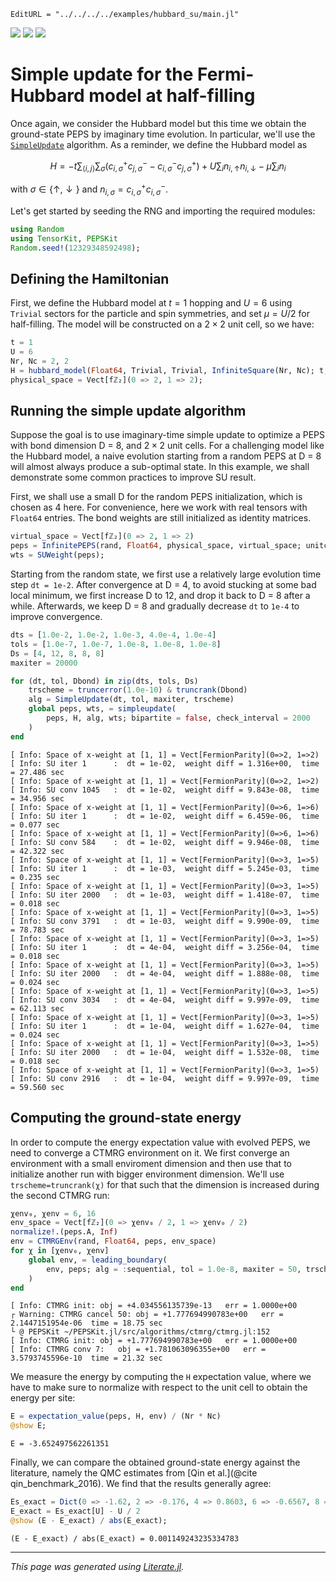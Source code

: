 ```@meta
EditURL = "../../../../examples/hubbard_su/main.jl"
```

[![](https://mybinder.org/badge_logo.svg)](https://mybinder.org/v2/gh/QuantumKitHub/PEPSKit.jl/gh-pages?filepath=dev/examples/hubbard_su/main.ipynb)
[![](https://img.shields.io/badge/show-nbviewer-579ACA.svg)](https://nbviewer.jupyter.org/github/QuantumKitHub/PEPSKit.jl/blob/gh-pages/dev/examples/hubbard_su/main.ipynb)
[![](https://img.shields.io/badge/download-project-orange)](https://minhaskamal.github.io/DownGit/#/home?url=https://github.com/QuantumKitHub/PEPSKit.jl/examples/tree/gh-pages/dev/examples/hubbard_su)


# Simple update for the Fermi-Hubbard model at half-filling

Once again, we consider the Hubbard model but this time we obtain the ground-state PEPS by
imaginary time evolution. In particular, we'll use the [`SimpleUpdate`](@ref) algorithm.
As a reminder, we define the Hubbard model as

```math
H = -t \sum_{\langle i,j \rangle} \sum_{\sigma} \left( c_{i,\sigma}^+ c_{j,\sigma}^- -
c_{i,\sigma}^- c_{j,\sigma}^+ \right) + U \sum_i n_{i,\uparrow}n_{i,\downarrow} - \mu \sum_i n_i
```

with $\sigma \in \{\uparrow,\downarrow\}$ and $n_{i,\sigma} = c_{i,\sigma}^+ c_{i,\sigma}^-$.

Let's get started by seeding the RNG and importing the required modules:

````julia
using Random
using TensorKit, PEPSKit
Random.seed!(12329348592498);
````

## Defining the Hamiltonian

First, we define the Hubbard model at $t=1$ hopping and $U=6$ using `Trivial` sectors for
the particle and spin symmetries, and set $\mu = U/2$ for half-filling. The model will be
constructed on a $2 \times 2$ unit cell, so we have:

````julia
t = 1
U = 6
Nr, Nc = 2, 2
H = hubbard_model(Float64, Trivial, Trivial, InfiniteSquare(Nr, Nc); t, U, mu = U / 2);
physical_space = Vect[fℤ₂](0 => 2, 1 => 2);
````

## Running the simple update algorithm

Suppose the goal is to use imaginary-time simple update to optimize a PEPS
with bond dimension D = 8, and $2 \times 2$ unit cells.
For a challenging model like the Hubbard model, a naive evolution starting from a
random PEPS at D = 8 will almost always produce a sub-optimal state.
In this example, we shall demonstrate some common practices to improve SU result.

First, we shall use a small D for the random PEPS initialization, which is chosen as 4 here.
For convenience, here we work with real tensors with `Float64` entries.
The bond weights are still initialized as identity matrices.

````julia
virtual_space = Vect[fℤ₂](0 => 2, 1 => 2)
peps = InfinitePEPS(rand, Float64, physical_space, virtual_space; unitcell = (Nr, Nc));
wts = SUWeight(peps);
````

Starting from the random state, we first use a relatively large evolution time step
`dt = 1e-2`. After convergence at D = 4, to avoid stucking at some bad local minimum,
we first increase D to 12, and drop it back to D = 8 after a while.
Afterwards, we keep D = 8 and gradually decrease `dt` to `1e-4` to improve convergence.

````julia
dts = [1.0e-2, 1.0e-2, 1.0e-3, 4.0e-4, 1.0e-4]
tols = [1.0e-7, 1.0e-7, 1.0e-8, 1.0e-8, 1.0e-8]
Ds = [4, 12, 8, 8, 8]
maxiter = 20000

for (dt, tol, Dbond) in zip(dts, tols, Ds)
    trscheme = truncerror(1.0e-10) & truncrank(Dbond)
    alg = SimpleUpdate(dt, tol, maxiter, trscheme)
    global peps, wts, = simpleupdate(
        peps, H, alg, wts; bipartite = false, check_interval = 2000
    )
end
````

````
[ Info: Space of x-weight at [1, 1] = Vect[FermionParity](0=>2, 1=>2)
[ Info: SU iter 1      :  dt = 1e-02,  weight diff = 1.316e+00,  time = 27.486 sec
[ Info: Space of x-weight at [1, 1] = Vect[FermionParity](0=>2, 1=>2)
[ Info: SU conv 1045   :  dt = 1e-02,  weight diff = 9.843e-08,  time = 34.956 sec
[ Info: Space of x-weight at [1, 1] = Vect[FermionParity](0=>6, 1=>6)
[ Info: SU iter 1      :  dt = 1e-02,  weight diff = 6.459e-06,  time = 0.077 sec
[ Info: Space of x-weight at [1, 1] = Vect[FermionParity](0=>6, 1=>6)
[ Info: SU conv 584    :  dt = 1e-02,  weight diff = 9.946e-08,  time = 42.322 sec
[ Info: Space of x-weight at [1, 1] = Vect[FermionParity](0=>3, 1=>5)
[ Info: SU iter 1      :  dt = 1e-03,  weight diff = 5.245e-03,  time = 0.235 sec
[ Info: Space of x-weight at [1, 1] = Vect[FermionParity](0=>3, 1=>5)
[ Info: SU iter 2000   :  dt = 1e-03,  weight diff = 1.418e-07,  time = 0.018 sec
[ Info: Space of x-weight at [1, 1] = Vect[FermionParity](0=>3, 1=>5)
[ Info: SU conv 3791   :  dt = 1e-03,  weight diff = 9.990e-09,  time = 78.783 sec
[ Info: Space of x-weight at [1, 1] = Vect[FermionParity](0=>3, 1=>5)
[ Info: SU iter 1      :  dt = 4e-04,  weight diff = 3.256e-04,  time = 0.018 sec
[ Info: Space of x-weight at [1, 1] = Vect[FermionParity](0=>3, 1=>5)
[ Info: SU iter 2000   :  dt = 4e-04,  weight diff = 1.888e-08,  time = 0.024 sec
[ Info: Space of x-weight at [1, 1] = Vect[FermionParity](0=>3, 1=>5)
[ Info: SU conv 3034   :  dt = 4e-04,  weight diff = 9.997e-09,  time = 62.113 sec
[ Info: Space of x-weight at [1, 1] = Vect[FermionParity](0=>3, 1=>5)
[ Info: SU iter 1      :  dt = 1e-04,  weight diff = 1.627e-04,  time = 0.024 sec
[ Info: Space of x-weight at [1, 1] = Vect[FermionParity](0=>3, 1=>5)
[ Info: SU iter 2000   :  dt = 1e-04,  weight diff = 1.532e-08,  time = 0.018 sec
[ Info: Space of x-weight at [1, 1] = Vect[FermionParity](0=>3, 1=>5)
[ Info: SU conv 2916   :  dt = 1e-04,  weight diff = 9.997e-09,  time = 59.560 sec

````

## Computing the ground-state energy

In order to compute the energy expectation value with evolved PEPS, we need to converge a
CTMRG environment on it. We first converge an environment with a small enviroment dimension
and then use that to initialize another run with bigger environment dimension. We'll use
`trscheme=truncrank(χ)` for that such that the dimension is increased during the second CTMRG
run:

````julia
χenv₀, χenv = 6, 16
env_space = Vect[fℤ₂](0 => χenv₀ / 2, 1 => χenv₀ / 2)
normalize!.(peps.A, Inf)
env = CTMRGEnv(rand, Float64, peps, env_space)
for χ in [χenv₀, χenv]
    global env, = leading_boundary(
        env, peps; alg = :sequential, tol = 1.0e-8, maxiter = 50, trscheme = truncrank(χ)
    )
end
````

````
[ Info: CTMRG init:	obj = +4.034556135739e-13	err = 1.0000e+00
┌ Warning: CTMRG cancel 50:	obj = +1.777694990783e+00	err = 2.1447151954e-06	time = 18.75 sec
└ @ PEPSKit ~/PEPSKit.jl/src/algorithms/ctmrg/ctmrg.jl:152
[ Info: CTMRG init:	obj = +1.777694990783e+00	err = 1.0000e+00
[ Info: CTMRG conv 7:	obj = +1.781063096355e+00	err = 3.5793745596e-10	time = 21.32 sec

````

We measure the energy by computing the `H` expectation value, where we have to make sure to
normalize with respect to the unit cell to obtain the energy per site:

````julia
E = expectation_value(peps, H, env) / (Nr * Nc)
@show E;
````

````
E = -3.652497562261351

````

Finally, we can compare the obtained ground-state energy against the literature, namely the
QMC estimates from [Qin et al.](@cite qin_benchmark_2016). We find that the results generally
agree:

````julia
Es_exact = Dict(0 => -1.62, 2 => -0.176, 4 => 0.8603, 6 => -0.6567, 8 => -0.5243)
E_exact = Es_exact[U] - U / 2
@show (E - E_exact) / abs(E_exact);
````

````
(E - E_exact) / abs(E_exact) = 0.001149243235334783

````

---

*This page was generated using [Literate.jl](https://github.com/fredrikekre/Literate.jl).*


